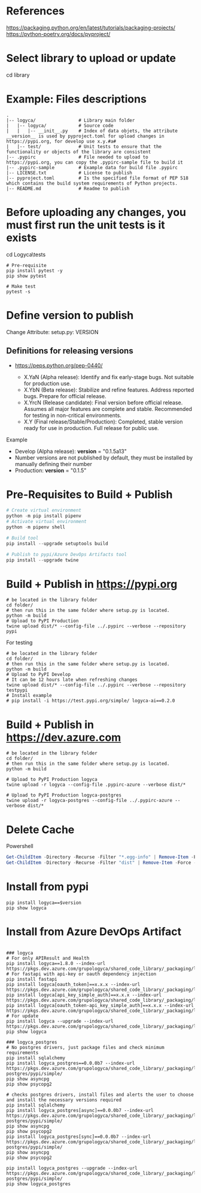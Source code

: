 # References

https://packaging.python.org/en/latest/tutorials/packaging-projects/
https://python-poetry.org/docs/pyproject/

# Select library to upload or update

cd library

# Example: Files descriptions
    .
    |-- logyca/                # Library main folder
    |   |-- logyca/            # Source code
    |   |   |-- __init__.py    # Index of data objets, the attribute __version__ is used by pyproject.toml for upload changes in https://pypi.org, for develop use x.y.#a#
    |   |-- test/              # Unit tests to ensure that the functionality or objects of the library are consistent
    |-- .pypirc                # File needed to upload to https://pypi.org, you can copy the .pypirc-sample file to build it
    |-- .pypirc-sample         # Example data for build file .pypirc
    |-- LICENSE.txt            # License to publish
    |-- pyproject.toml         # Is the specified file format of PEP 518 which contains the build system requirements of Python projects.
    |-- README.md              # Readme to publish

# Before uploading any changes, you must first run the unit tests is it exists

cd Logyca\tests
```console
# Pre-requisite
pip install pytest -y
pip show pytest

# Make test
pytest -s
```

# Define version to publish

Change Attribute: setup.py: VERSION

## Definitions for releasing versions
* https://peps.python.org/pep-0440/

    - X.YaN (Alpha release): Identify and fix early-stage bugs. Not suitable for production use.
    - X.YbN (Beta release): Stabilize and refine features. Address reported bugs. Prepare for official release.
    - X.YrcN (Release candidate): Final version before official release. Assumes all major features are complete and stable. Recommended for testing in non-critical environments.
    - X.Y (Final release/Stable/Production): Completed, stable version ready for use in production. Full release for public use.

Example

* Develop (Alpha release): __version__ = "0.1.5a13"
* Number versions are not published by default, they must be installed by manually defining their number
* Production: __version__ = "0.1.5"

# Pre-Requisites to Build + Publish

```python
# Create virtual environment
python -m pip install pipenv
# Activate virtual environment
python -m pipenv shell

# Build tool
pip install --upgrade setuptools build

# Publish to pypi/Azure DevOps Artifacts tool
pip install --upgrade twine

```

# Build + Publish in https://pypi.org

```console
# be located in the library folder
cd folder/
# then run this in the same folder where setup.py is located.    
python -m build
# Upload to PyPI Production
twine upload dist/* --config-file ../.pypirc --verbose --repository pypi
```

For testing
```console
# be located in the library folder
cd folder/
# then run this in the same folder where setup.py is located.    
python -m build
# Upload to PyPI Develop
# It can be 12 hours late when refreshing changes
twine upload dist/* --config-file ../.pypirc --verbose --repository testpypi
# Install example
# pip install -i https://test.pypi.org/simple/ logyca-ai==0.2.0
```

# Build + Publish in https://dev.azure.com

```console
# be located in the library folder
cd folder/
# then run this in the same folder where setup.py is located.    
python -m build

# Upload to PyPI Production logyca
twine upload -r logyca --config-file .pypirc-azure --verbose dist/*

# Upload to PyPI Production logyca-postgres
twine upload -r logyca-postgres --config-file ../.pypirc-azure --verbose dist/*
```

# Delete Cache

Powershell
```Powershell
Get-ChildItem -Directory -Recurse -Filter "*.egg-info" | Remove-Item -Force -Recurse
Get-ChildItem -Directory -Recurse -Filter "dist" | Remove-Item -Force -Recurse
```

# Install from pypi

```console
pip install logyca==$version
pip show logyca

```

# Install from Azure DevOps Artifact

```console

### logyca
# For only APIResult and Health
pip install logyca==1.8.0 --index-url https://pkgs.dev.azure.com/grupologyca/shared_code_library/_packaging/logyca/pypi/simple/
# For fastapi with api-key or oauth dependency injection
pip install fastapi
pip install logyca[oauth_token]==x.x.x --index-url https://pkgs.dev.azure.com/grupologyca/shared_code_library/_packaging/logyca/pypi/simple/
pip install logyca[api_key_simple_auth]==x.x.x --index-url https://pkgs.dev.azure.com/grupologyca/shared_code_library/_packaging/logyca/pypi/simple/
pip install logyca[oauth_token-api_key_simple_auth]==x.x.x --index-url https://pkgs.dev.azure.com/grupologyca/shared_code_library/_packaging/logyca/pypi/simple/
# For update
pip install logyca --upgrade --index-url https://pkgs.dev.azure.com/grupologyca/shared_code_library/_packaging/logyca/pypi/simple/
pip show logyca

### logyca_postgres
# No postgres drivers, just package files and check minimum requirements
pip install sqlalchemy
pip install logyca_postgres==0.0.0b7 --index-url https://pkgs.dev.azure.com/grupologyca/shared_code_library/_packaging/logyca-postgres/pypi/simple/
pip show asyncpg
pip show psycopg2

# checks postgres drivers, install files and alerts the user to choose and install the necessary versions required
pip install sqlalchemy
pip install logyca_postgres[async]==0.0.0b7 --index-url https://pkgs.dev.azure.com/grupologyca/shared_code_library/_packaging/logyca-postgres/pypi/simple/
pip show asyncpg
pip show psycopg2
pip install logyca_postgres[sync]==0.0.0b7 --index-url https://pkgs.dev.azure.com/grupologyca/shared_code_library/_packaging/logyca-postgres/pypi/simple/
pip show asyncpg
pip show psycopg2

pip install logyca_postgres --upgrade --index-url https://pkgs.dev.azure.com/grupologyca/shared_code_library/_packaging/logyca-postgres/pypi/simple/
pip show logyca_postgres

```


